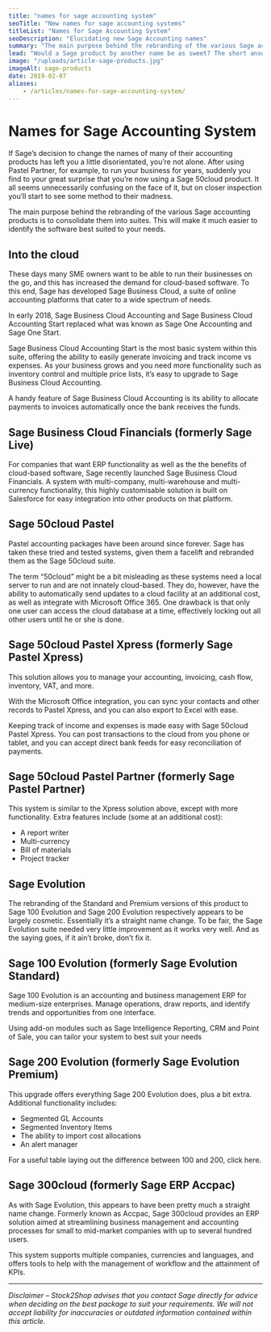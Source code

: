 ```yaml
---
title: "names for sage accounting system"
seoTitle: "New names for sage accounting systems"
titleList: "Names for Sage Accounting System"
seoDescription: "Elucidating new Sage Accounting names"
summary: "The main purpose behind the rebranding of the various Sage accounting products is to consolidate them into suites. This will make it much easier to identify the software best suited to your needs."
lead: "Would a Sage product by another name be as sweet? The short answer is yes. Sage’s decision to rebrand their software has caused a bit of confusion. But worry not, they’re still the same sweet products you’ve come to know and love. Just arranged into suites."
image: "/uploads/article-sage-products.jpg"
imageAlt: sage-products
date: 2019-02-07
aliases:
    - /articles/names-for-sage-accounting-system/
---
```


# Names for Sage Accounting System

If Sage’s decision to change the names of many of their accounting products has left you a little disorientated, you’re not alone. After using Pastel Partner, for example, to run your business for years, suddenly you find to your great surprise that you’re now using a Sage 50cloud product. It all seems unnecessarily confusing on the face of it, but on closer inspection you’ll start to see some method to their madness.

The main purpose behind the rebranding of the various Sage accounting products is to consolidate them into suites. This will make it much easier to identify the software best suited to your needs.

## Into the cloud

These days many SME owners want to be able to run their businesses on the go, and this has increased the demand for cloud-based software. To this end, Sage has developed Sage Business Cloud, a suite of online accounting platforms that cater to a wide spectrum of needs.

In early 2018, Sage Business Cloud Accounting and Sage Business Cloud Accounting Start replaced what was known as Sage One Accounting and Sage One Start.

Sage Business Cloud Accounting Start is the most basic system within this suite, offering the ability to easily generate invoicing and track income vs expenses. As your business grows and you need more functionality such as inventory control and multiple price lists, it’s easy to upgrade to Sage Business Cloud Accounting.

A handy feature of Sage Business Cloud Accounting is its ability to allocate payments to invoices automatically once the bank receives the funds.

## Sage Business Cloud Financials (formerly Sage Live)

For companies that want ERP functionality as well as the the benefits of cloud-based software, Sage recently launched Sage Business Cloud Financials. A system with multi-company, multi-warehouse and multi-currency functionality, this highly customisable solution is built on Salesforce for easy integration into other products on that platform.

## Sage 50cloud Pastel

Pastel accounting packages have been around since forever. Sage has taken these tried and tested systems, given them a facelift and rebranded them as the Sage 50cloud suite.

The term “50cloud” might be a bit misleading as these systems need a local server to run and are not innately cloud-based. They do, however, have the ability to automatically send updates to a cloud facility at an additional cost, as well as integrate with Microsoft Office 365. One drawback is that only one user can access the cloud database at a time, effectively locking out all other users until he or she is done.

## Sage 50cloud Pastel Xpress (formerly Sage Pastel Xpress)

This solution allows you to manage your accounting, invoicing, cash flow, inventory, VAT, and more.

With the Microsoft Office integration, you can sync your contacts and other records to Pastel Xpress, and you can also export to Excel with ease.

Keeping track of income and expenses is made easy with Sage 50cloud Pastel Xpress. You can post transactions to the cloud from you phone or tablet, and you can accept direct bank feeds for easy reconciliation of payments.

## Sage 50cloud Pastel Partner (formerly Sage Pastel Partner)

This system is similar to the Xpress solution above, except with more functionality. Extra features include (some at an additional cost):

- A report writer
- Multi-currency
- Bill of materials
- Project tracker

## Sage Evolution

The rebranding of the Standard and Premium versions of this product to Sage 100 Evolution and Sage 200 Evolution respectively appears to be largely cosmetic. Essentially it’s a straight name change. To be fair, the Sage Evolution suite needed very little improvement as it works very well. And as the saying goes, if it ain’t broke, don’t fix it.

## Sage 100 Evolution (formerly Sage Evolution Standard)

Sage 100 Evolution is an accounting and business management ERP for medium-size enterprises. Manage operations, draw reports, and identify trends and opportunities from one interface.

Using add-on modules such as Sage Intelligence Reporting, CRM and Point of Sale, you can tailor your system to best suit your needs

## Sage 200 Evolution (formerly Sage Evolution Premium)

This upgrade offers everything Sage 200 Evolution does, plus a bit extra. Additional functionality includes:
- Segmented GL Accounts
- Segmented Inventory Items
- The ability to import cost allocations
- An alert manager

For a useful table laying out the difference between 100 and 200, click here.

## Sage 300cloud (formerly Sage ERP Accpac)

As with Sage Evolution, this appears to have been pretty much a straight name change. Formerly known as Accpac, Sage 300cloud provides an ERP solution aimed at streamlining business management and accounting processes for small to mid-market companies with up to several hundred users.

This system supports multiple companies, currencies and languages, and offers tools to help with the management of workflow and the attainment of KPIs.

---

*Disclaimer – Stock2Shop advises that you contact Sage directly for advice when deciding on the best package to suit your requirements. We will not accept liability for inaccuracies or outdated information contained within this article.*